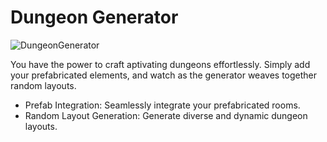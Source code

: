 # Dungeon Generator
![DungeonGenerator](https://github.com/edwin-marte/DungeonGenerationTool/assets/131810838/300716a8-a254-42fd-9bdc-e1a73a0b49bf)

You have the power to craft aptivating dungeons effortlessly. Simply add your prefabricated elements, and watch as the generator weaves together random layouts.

- Prefab Integration: Seamlessly integrate your prefabricated rooms.
- Random Layout Generation: Generate diverse and dynamic dungeon layouts.
